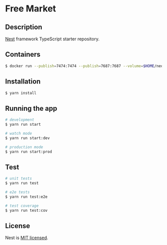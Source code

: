 # Free Market

## Description

[Nest](https://github.com/nestjs/nest) framework TypeScript starter repository.

## Containers

```bash
$ docker run --publish=7474:7474 --publish=7687:7687 --volume=$HOME/neo4j/data:/data --name=neo4j -d neo4j
```

## Installation

```bash
$ yarn install
```

## Running the app

```bash
# development
$ yarn run start

# watch mode
$ yarn run start:dev

# production mode
$ yarn run start:prod
```

## Test

```bash
# unit tests
$ yarn run test

# e2e tests
$ yarn run test:e2e

# test coverage
$ yarn run test:cov
```

## License

Nest is [MIT licensed](LICENSE).
